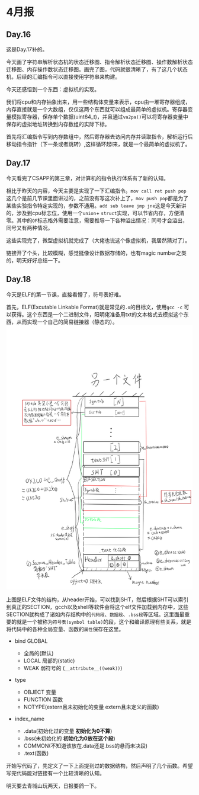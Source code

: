 # 4月报

## Day.16
这是Day.17补的。

今天画了字符串解析状态机的状态迁移图、指令解析状态迁移图、操作数解析状态迁移图、内存操作数状态迁移图。画完了图，代码就很清晰了，有了这几个状态机，后续的汇编指令可以直接使用字符串来构建。

今天还感悟到一个东西：虚拟机的实现。

我们将cpu和内存抽象出来，用一些结构体变量来表示，cpu由一堆寄存器组成，内存直接就是一个大数组，仅仅这两个东西就可以组成最简单的虚拟机。寄存器变量模拟寄存器，保存单个数据(uint64_t)，并且通过`va2pa()`可以将寄存器变量中保存的虚拟地址转换到内存数组的实际下标。

首先将汇编指令写到内存数组中，然后寄存器去访问内存并读取指令，解析运行后移动指令指针（下一条或者跳转）,这样循环起l来，就是一个最简单的虚拟机了。

## Day.17

今天看完了CSAPP的第三章，对计算机的指令执行体系有了新的认知。

相比于昨天的内容，今天主要是实现了一下汇编指令。`mov call ret push pop` 这几个是前几节课里面讲过的，之前没有写这次补上了，`mov push pop`都是为了某些实验指令特定实现的，参数不通用。`add sub leave jmp jne`这是今天新讲的，涉及到cpu标志位，使用一个`union`+ `struct`实现，可以节省内存，方便清零。其中的`OF`标志格外需要注意，需要推导一下各种溢出情况：同号才会溢出，同号又有两种情况。

这些实现完了，微型虚拟机就完成了（大佬也说这个像虚拟机，我居然猜对了）。

链接开了个头，比较模糊，感觉挺像设计数据存储的，也有magic number之类的，明天好好总结一下。

## Day.18
今天是ELF的第一节课，直接看懵了，符号表好难。

首先，ELF(Excutable Linkable Format)就是常见的`.o`的目标文，使用`gcc -c` 可以获得。这个东西是一个二进制文件，阳明佬准备用txt的文本格式去模拟这个东西，从而实现一个自己的简易链接器（静态的）。
![img](img/ELF结构.png)

上图是ELF文件的结构，从header开始，可以找到SHT，然后根据SHT可以索引到真正的SECTION，gcch以及shell等软件会将这个elf文件加载到内存中，这些SECTION就构成了诸如内存结构中的`代码段`、`数据段`、`.bss段`等区域。这里面最重要的就是一个被称为`符号表(symbol table)`的段，这个和编译原理有些关系，就是将代码中的各种全局变量、函数的`属性`保存在这里。

- bind GLOBAL 
  - 全局的(默认) 
  - LOCAL 局部的(static) 
  - WEAK 弱符号的 (`__attribute__((weak))`)

- type 
  - OBJECT 变量 
  - FUNCTION 函数 
  - NOTYPE(extern且未初始化的变量 extern且未定义的函数)

- index_name 
  - .data(初始化过的变量 **初始化为0不算**) 
  - .bss(未初始化的 **初始化为0放在这个段**) 
  - COMMON(不知道该放在.data还是.bss的悬而未决段)
  - .text(函数)

开始写代码了，先定义了一下上面提到过的数据结构，然后声明了几个函数。希望写完代码能对链接有一个比较清晰的认知。

明天要去青城山玩两天，日报要鸽一下。
